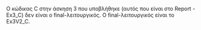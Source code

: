 Ο κώδικας C στην άσκηση 3 που υποβλήθηκε (αυτός που είναι στο Report - Ex3_C) δεν είναι o final-λειτουργικός.
Ο final-λειτουργικός είναι το Ex3V2_C.
